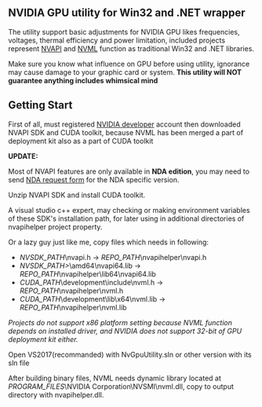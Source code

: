 ## NVIDIA GPU utility for Win32 and .NET wrapper

The utility support basic adjustments for NVIDIA GPU likes frequencies, voltages, thermal efficiency and power limitation, included projects represent [NVAPI](https://developer.nvidia.com/nvapi) and [NVML](https://developer.nvidia.com/nvidia-management-library-nvml) function as traditional Win32 and .NET libraries.

Make sure you know what influence on GPU before using utility, ignorance may cause damage to your graphic card or system. **This utility will NOT guarantee anything includes whimsical mind**

## Getting Start

First of all, must registered [NVIDIA developer](https://developer.nvidia.com/) account then downloaded NVAPI SDK and CUDA toolkit, because NVML has been merged a part of deployment kit also as a part of CUDA toolkit

**UPDATE:**

Most of NVAPI features are only available in **NDA edition**, you may need to send [NDA request form](https://developer.nvidia.com/content/nvapi_request) for the NDA specific version.

Unzip NVAPI SDK and install CUDA toolkit.

A visual studio c++ expert, may checking or making environment variables of these SDK's installation path, for later using in additional directories of nvapihelper project property.

Or a lazy guy just like me, copy files which needs in following:

 - *NVSDK_PATH*\nvapi.h -> *REPO_PATH*\nvapihelper\nvapi.h
 - *NVSDK_PATH>*\amd64\nvapi64.lib -> *REPO_PATH*\nvapihelper\lib64\nvapi64.lib
 - *CUDA_PATH*\development\include\nvml.h -> *REPO_PATH*\nvapihelper\nvml.h
 - *CUDA_PATH*\development\lib\x64\nvml.lib -> *REPO_PATH*\nvapihelper\nvml.lib

*Projects do not support x86 platform setting because NVML function depends on installed driver, and NVIDIA does not support 32-bit of GPU deployment kit either.*

Open VS2017(recommanded) with NvGpuUtility.sln or other version with its sln file

After building binary files, NVML needs dynamic library located at *PROGRAM_FILES*\NVIDIA Corporation\NVSMI\nvml.dll, copy to output directory with nvapihelper.dll.
